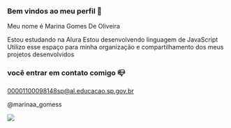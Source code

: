 ### Bem vindos ao meu perfil 🖤

Meu nome é Marina Gomes De Oliveira 

Estou estudando na Alura
Estou desenvolvendo linguagem de JavaScript
Utilizo esse espaço para minha organização e compartilhamento dos meus projetos desenvolvidos 

### você entrar em contato comigo 📪

00001100098148sp@al.educacao.sp.gov.br

@marinaa_gomess

![](https://media1.tenor.com/m/-qBsG1HwR4oAAAAC/cat-dance-dancing-cat.gif)
